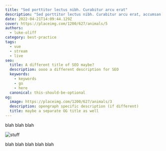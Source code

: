 ```yaml
---
title: "Sed porttitor lectus nibh. Curabitur arcu erat"
description: "Sed porttitor lectus nibh. Curabitur arcu erat, accumsan id imperdiet et, porttitor at sem."
date: 2022-04-21T14:09:44.129Z
cover: https://placeimg.com/1200/627/animals/5
authors:
  - luke-oliff
category: best-practice
tags:
  - vue
  - stream
  - live
seo:
  title: A different title of SEO maybe?
  description: oooo a different description for SEO
  keywords:
    - keywords
    - go
    - here
  canonical: this-should-be-optional
og:
  image: https://placeimg.com/1200/627/animals/3
  description: opengraph specific description (if different)
  title: maybe a separate OG title as well
---
```


blah blah blah

![stuff](https://placeimg.com/1200/627/animals/3 "blah")

blah blah blah blah blah
